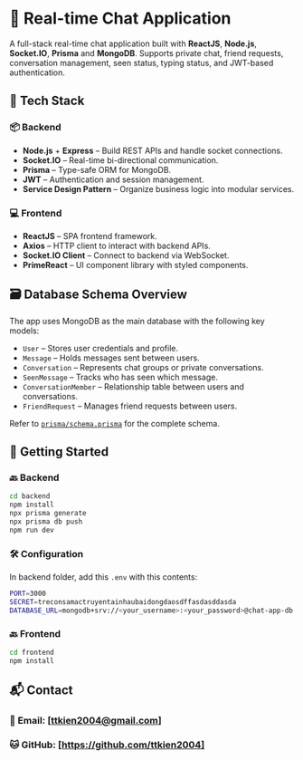 # 💬 Real-time Chat Application

A full-stack real-time chat application built with **ReactJS**, **Node.js**,
**Socket.IO**, **Prisma** and **MongoDB**. Supports private chat, friend
requests, conversation management, seen status, typing status, and JWT-based
authentication.

## 🔧 Tech Stack

### 📦 Backend

- **Node.js** + **Express** – Build REST APIs and handle socket connections.
- **Socket.IO** – Real-time bi-directional communication.
- **Prisma** – Type-safe ORM for MongoDB.
- **JWT** – Authentication and session management.
- **Service Design Pattern** – Organize business logic into modular services.

### 💻 Frontend

- **ReactJS** – SPA frontend framework.
- **Axios** – HTTP client to interact with backend APIs.
- **Socket.IO Client** – Connect to backend via WebSocket.
- **PrimeReact** – UI component library with styled components.

## 🗃️ Database Schema Overview

The app uses MongoDB as the main database with the following key models:

- `User` – Stores user credentials and profile.
- `Message` – Holds messages sent between users.
- `Conversation` – Represents chat groups or private conversations.
- `SeenMessage` – Tracks who has seen which message.
- `ConversationMember` – Relationship table between users and conversations.
- `FriendRequest` – Manages friend requests between users.

Refer to [`prisma/schema.prisma`](./prisma/schema.prisma) for the complete
schema.

## 🚀 Getting Started

### 🔙 Backend

```bash
cd backend
npm install
npx prisma generate
npx prisma db push
npm run dev
```

### 🛠️ Configuration

In backend folder, add this `.env` with this contents:

```bash
PORT=3000
SECRET=treconsamactruyentainhaubaidongdaosdffasdasddasda
DATABASE_URL=mongodb+srv://<your_username>:<your_password>@chat-app-db.bwb12o4.mongodb.net/chat-app-db?retryWrites=true&w=majority&appName=<your_cluster_name>
```

### 🔙 Frontend

```bash
cd frontend
npm install
```

## 📬 Contact

### 📧 Email: [ttkien2004@gmail.com]

### 🐱 GitHub: [https://github.com/ttkien2004]
